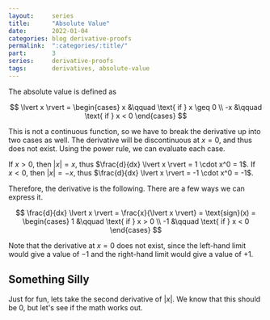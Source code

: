 ```yaml
---
layout:     series
title:      "Absolute Value"
date:       2022-01-04
categories: blog derivative-proofs
permalink:  ":categories/:title/"
part:       3
series:     derivative-proofs
tags:       derivatives, absolute-value
---
```


The absolute value is defined as 

$$
\lvert x \rvert = \begin{cases}
x &\qquad \text{ if } x \geq 0 \\
-x &\qquad \text{ if } x < 0
\end{cases}
$$

This is not a continuous function, so we have to break the derivative up into two cases as well. The derivative will be discontinuous at $x=0$, and thus does not exist. Using the power rule, we can evaluate each case. 

If $x > 0$, then $\lvert x \rvert = x$, thus $\frac{d}{dx} \lvert x \rvert = 1 \cdot x^0 = 1$. If $x < 0$, then $\lvert x \rvert = -x$, thus $\frac{d}{dx} \lvert x \rvert = -1 \cdot x^0 = -1$. 

Therefore, the derivative is the following. There are a few ways we can express it.

$$
\frac{d}{dx} \lvert x \rvert =  \frac{x}{\lvert x \rvert} = \text{sign}(x) = \begin{cases}
1 &\qquad \text{ if } x > 0 \\
-1 &\qquad \text{ if } x < 0
\end{cases}
$$

Note that the derivative at $x=0$ does not exist, since the left-hand limit would give a value of ${-}1$ and the right-hand limit would give a value of ${+}1$.


## Something Silly

Just for fun, lets take the second derivative of $\lvert x \rvert$. We know that this should be $0$, but let's see if the math works out.

